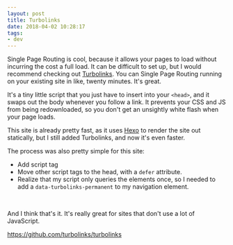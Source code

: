 ```yaml
---
layout: post
title: Turbolinks
date: 2018-04-02 10:28:17
tags:
- dev
---
```

Single Page Routing is cool, because it allows your pages to load without incurring the cost a full load. It can be difficult to set up, but I would recommend checking out [Turbolinks](https://github.com/turbolinks/turbolinks). You can Single Page Routing running on your existing site in like, twenty minutes. It's great.

It's a tiny little script that you just have to insert into your `<head>`, and it swaps out the body whenever you follow a link. It prevents your CSS and JS from being redownloaded, so you don't get an unsightly white flash when your page loads.

This site is already pretty fast, as it uses [Hexo](https://hexo.io) to render the site out statically, but I still added Turbolinks, and now it's even faster.

The process was also pretty simple for this site:
- Add script tag
- Move other script tags to the head, with a `defer` attribute.
- Realize that my script only queries the elements once, so I needed to add a `data-turbolinks-permanent` to my navigation element.
<br>

And I think that's it. It's really great for sites that don't use a lot of JavaScript.

<https://github.com/turbolinks/turbolinks>